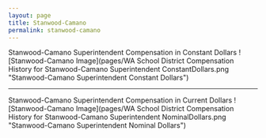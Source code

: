 ```yaml
---
layout: page
title: Stanwood-Camano
permalink: stanwood-camano
---
```



Stanwood-Camano Superintendent Compensation in Constant Dollars
![Stanwood-Camano Image](pages/WA School District Compensation History for Stanwood-Camano Superintendent ConstantDollars.png "Stanwood-Camano Superintendent Constant Dollars")
___

Stanwood-Camano Superintendent Compensation in Current Dollars
![Stanwood-Camano Image](pages/WA School District Compensation History for Stanwood-Camano Superintendent NominalDollars.png "Stanwood-Camano Superintendent Nominal Dollars")